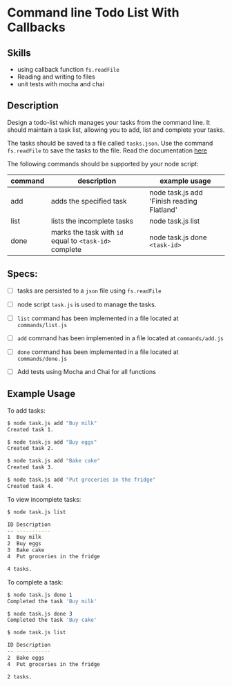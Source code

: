 # Command line Todo List With Callbacks

## Skills

- using callback function `fs.readFile`
- Reading and writing to files
- unit tests with mocha and chai

## Description

Design a todo-list which manages your tasks from the command line. It should maintain a task list, allowing you to add, list and complete your tasks.

 The tasks should be saved ta a file called `tasks.json`. Use the command `fs.readFile` to save the tasks to the file. Read the documentation [here](https://nodejs.org/api/fs.html#fs_fs_readfile_path_options_callback)

The following commands should be supported by your node script:

| command | description                                            | example usage                            |
|---------|--------------------------------------------------------|------------------------------------------|
| add     | adds the specified task                                    | node task.js add 'Finish reading Flatland' |
| list    | lists the incomplete tasks                             | node task.js list                        |
| done    | marks the task with `id` equal to `<task-id>` complete | node task.js done `<task-id>`            |


## Specs:
- [ ] tasks are persisted to a `json` file using `fs.readFile`
- [ ] node script `task.js` is used to manage the tasks.
- [ ] `list` command has been implemented in a file located at `commands/list.js`
- [ ] `add` command has been implemented in a file located at `commands/add.js`
- [ ] `done` command has been implemented in a file located at `commands/done.js`
- [ ] Add tests using Mocha and Chai for all functions


## Example Usage

To add tasks:
```bash
$ node task.js add "Buy milk"
Created task 1.

$ node task.js add "Buy eggs"
Created task 2.

$ node task.js add "Bake cake"
Created task 3.

$ node task.js add "Put groceries in the fridge"
Created task 4.
```

To view incomplete tasks:
```bash
$ node task.js list

ID Description
-- -----------
1  Buy milk
2  Buy eggs
3  Bake cake
4  Put groceries in the fridge

4 tasks.
```

To complete a task:
```bash
$ node task.js done 1
Completed the task 'Buy milk'

$ node task.js done 3
Completed the task 'Buy cake'

$ node task.js list

ID Description
-- -----------
2  Bake eggs
4  Put groceries in the fridge

2 tasks.
```
